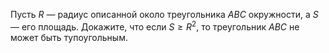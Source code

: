 Пусть $R$ — радиус описанной около треугольника $ABC$ окружности, а $S$ — его площадь. Докажите, что если $S \geq R^2$, то треугольник $ABC$ не может быть тупоугольным.